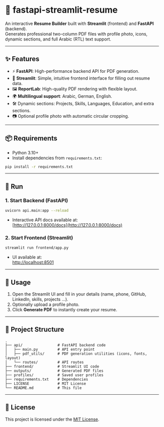 # 🧾 fastapi-streamlit-resume

An interactive **Resume Builder** built with **Streamlit** (frontend) and **FastAPI** (backend).  
Generates professional two-column PDF files with profile photo, icons, dynamic sections, and full Arabic (RTL) text support.

---

## ✨ Features

- ⚡ **FastAPI**: High-performance backend API for PDF generation.  
- 🎨 **Streamlit**: Simple, intuitive frontend interface for filling out resume data.  
- 🖼️ **ReportLab**: High-quality PDF rendering with flexible layout.  
- 🌍 **Multilingual support**: Arabic, German, English.  
- 🛠️ Dynamic sections: Projects, Skills, Languages, Education, and extra sections.  
- 📷 Optional profile photo with automatic circular cropping.  

---

## 📦 Requirements

- Python 3.10+  
- Install dependencies from `requirements.txt`:  

```bash
pip install -r requirements.txt
```

---

## 🚀 Run

### 1. Start Backend (FastAPI)
```bash
uvicorn api.main:app --reload
```
- Interactive API docs available at:  
  [http://127.0.0.1:8000/docs](http://127.0.0.1:8000/docs)

### 2. Start Frontend (Streamlit)
```bash
streamlit run frontend/app.py
```
- UI available at:  
  [http://localhost:8501](http://localhost:8501)

---

## 📝 Usage

1. Open the Streamlit UI and fill in your details (name, phone, GitHub, LinkedIn, skills, projects …).  
2. Optionally upload a profile photo.  
3. Click **Generate PDF** to instantly create your resume.  

---

## 📂 Project Structure

```
.
├── api/                # FastAPI backend code
│   ├── main.py         # API entry point
│   ├── pdf_utils/      # PDF generation utilities (icons, fonts, layout)
│   └── routes/         # API routes
├── frontend/           # Streamlit UI code
├── outputs/            # Generated PDF files
├── profiles/           # Saved user profiles
├── requirements.txt    # Dependencies
├── LICENSE             # MIT License
└── README.md           # This file
```

---

## 📜 License

This project is licensed under the [MIT License](LICENSE).
